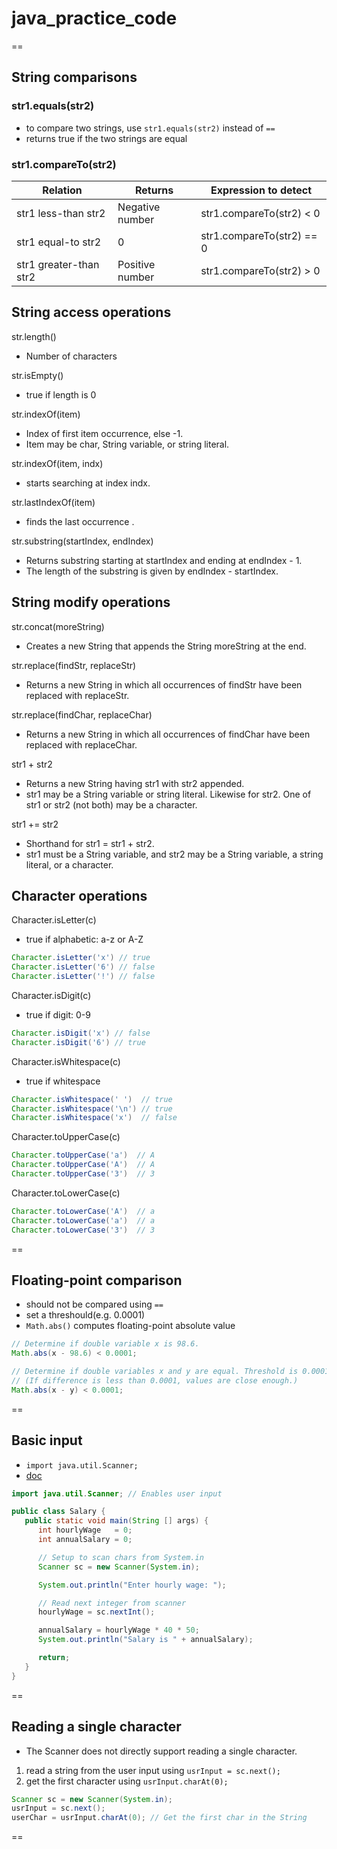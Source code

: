 # java_practice_code

==

## String comparisons

### str1.equals(str2)

- to compare two strings, use `str1.equals(str2)` instead of `==`
- returns true if the two strings are equal

### str1.compareTo(str2)

|Relation    |Returns |Expression to detect|
|---|---|---|
|str1 less-than str2    |Negative number |str1.compareTo(str2) < 0  |
|str1 equal-to str2     |0               |str1.compareTo(str2) == 0 |
|str1 greater-than str2 |Positive number |str1.compareTo(str2) > 0  |


## String access operations

str.length() 
- Number of characters    

str.isEmpty()
- true if length is 0 

str.indexOf(item)
- Index of first item occurrence, else -1. 
- Item may be char, String variable, or string literal. 

str.indexOf(item, indx)
- starts searching at index indx.

str.lastIndexOf(item)
- finds the last occurrence .   

str.substring(startIndex, endIndex)
- Returns substring starting at startIndex and ending at endIndex - 1.
- The length of the substring is given by endIndex - startIndex.


## String modify operations

str.concat(moreString) 
- Creates a new String that appends the String moreString at the end.

str.replace(findStr, replaceStr)
- Returns a new String in which all occurrences of findStr have been replaced with replaceStr.

str.replace(findChar, replaceChar)
- Returns a new String in which all occurrences of findChar have been replaced with replaceChar.

str1 + str2 
- Returns a new String having str1 with str2 appended. 
- str1 may be a String variable or string literal. Likewise for str2. One of str1 or str2 (not both) may be a character.

str1 += str2 
- Shorthand for str1 = str1 + str2. 
- str1 must be a String variable, and str2 may be a String variable, a string literal, or a character.

## Character operations

Character.isLetter(c)
- true if alphabetic: a-z or A-Z
```java
Character.isLetter('x') // true
Character.isLetter('6') // false
Character.isLetter('!') // false
```

Character.isDigit(c)
- true if digit: 0-9
```java
Character.isDigit('x') // false
Character.isDigit('6') // true
```


Character.isWhitespace(c)
- true if whitespace
```java
Character.isWhitespace(' ')  // true
Character.isWhitespace('\n') // true
Character.isWhitespace('x')  // false
```

Character.toUpperCase(c) 
```java
Character.toUpperCase('a')  // A
Character.toUpperCase('A')  // A
Character.toUpperCase('3')  // 3
```

Character.toLowerCase(c)
```java
Character.toLowerCase('A')  // a
Character.toLowerCase('a')  // a
Character.toLowerCase('3')  // 3
```

==

## Floating-point comparison

- should not be compared using `==`
- set a threshould(e.g. 0.0001)
- `Math.abs()` computes floating-point absolute value

```java
// Determine if double variable x is 98.6.
Math.abs(x - 98.6) < 0.0001;
```

```java
// Determine if double variables x and y are equal. Threshold is 0.0001.
// (If difference is less than 0.0001, values are close enough.)
Math.abs(x - y) < 0.0001;
```

==

## Basic input

- `import java.util.Scanner;`
- [doc](http://docs.oracle.com/javase/7/docs/api/java/util/Scanner.html)

```java
import java.util.Scanner; // Enables user input

public class Salary {
   public static void main(String [] args) {
      int hourlyWage   = 0;
      int annualSalary = 0;

      // Setup to scan chars from System.in
      Scanner sc = new Scanner(System.in);

      System.out.println("Enter hourly wage: ");

      // Read next integer from scanner
      hourlyWage = sc.nextInt();

      annualSalary = hourlyWage * 40 * 50;
      System.out.println("Salary is " + annualSalary);

      return;
   }
}
```

==

## Reading a single character

- The Scanner does not directly support reading a single character.
1. read a string from the user input using `usrInput = sc.next();`
2. get the first character using `usrInput.charAt(0);`

```java
Scanner sc = new Scanner(System.in);
usrInput = sc.next();
userChar = usrInput.charAt(0); // Get the first char in the String
```

==





